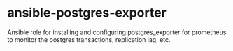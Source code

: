 # ansible-postgres-exporter
Ansible role for installing and configuring postgres_exporter for prometheus to monitor the postgres transactions, replication lag, etc.
